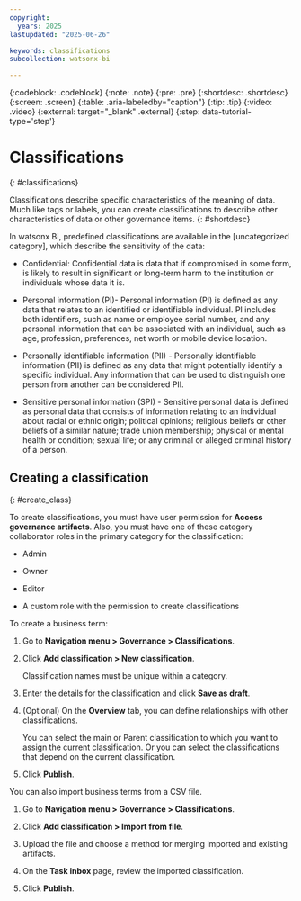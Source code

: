 ```yaml
---
copyright:
  years: 2025
lastupdated: "2025-06-26"

keywords: classifications
subcollection: watsonx-bi

---
```


{:codeblock: .codeblock}
{:note: .note}
{:pre: .pre}
{:shortdesc: .shortdesc}
{:screen: .screen}
{:table: .aria-labeledby="caption"}
{:tip: .tip}
{:video: .video}
{:external: target="_blank" .external}
{:step: data-tutorial-type='step'}

# Classifications 
{: #classifications}

Classifications describe specific characteristics of the meaning of data. Much like tags or labels, you can create classifications to describe other characteristics of data or other governance items. {: #shortdesc}

In watsonx BI, predefined classifications are available in the [uncategorized category], which describe the sensitivity of the data: 

- Confidential: Confidential data is data that if compromised in some form, is likely to result in significant or long-term harm to the institution or individuals whose data it is.

- Personal information (PI)- Personal information (PI) is defined as any data that relates to an identified or identifiable individual. PI includes both identifiers, such as name or employee serial number, and any personal information that can be  associated with an individual, such as age, profession, preferences, net worth or mobile device location.

- Personally identifiable information (PII) - Personally identifiable information (PII) is defined as any data that might potentially identify a specific individual. Any information that can be used to distinguish one person from another can be considered PII.

- Sensitive personal information (SPI) - Sensitive personal data is defined as personal data that consists of information relating to an individual about racial or ethnic origin; political opinions; religious beliefs or other beliefs of a similar nature; trade union membership; physical or mental health or condition; sexual life; or any criminal or alleged criminal history of a person.

##  Creating a classification
{: #create_class}

To create classifications, you must have user permission for **Access governance artifacts**. Also, you must have one of these category collaborator roles in the primary category for the classification:

- Admin

- Owner

- Editor

- A custom role with the permission to create classifications

To create a business term: 

1. Go to **Navigation menu > Governance > Classifications**.

2. Click **Add classification > New classification**. 

   Classification names must be unique within a category.

3. Enter the details for the classification and click **Save as draft**.

4. (Optional) On the **Overview** tab, you can define relationships with other classifications. 

   You can select the main or Parent classification to which you want to assign the current classification. Or you can select the classifications that depend on the current classification.

5. Click **Publish**.

You can also import business terms from a CSV file. 

1. Go to **Navigation menu > Governance > Classifications**.

2. Click **Add classification > Import from file**. 

3. Upload the file and choose a method for merging imported and existing artifacts. 

4. On the **Task inbox** page, review the imported classification.

5. Click **Publish**.
